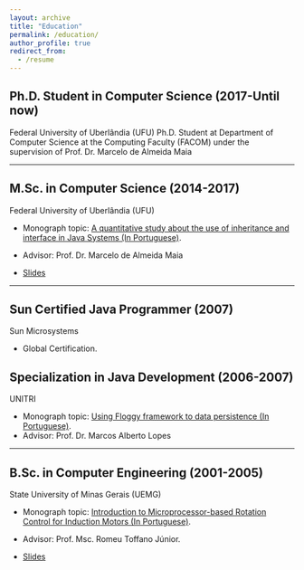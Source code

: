 ```yaml
---
layout: archive
title: "Education"
permalink: /education/
author_profile: true
redirect_from:
  - /resume
---
```


Ph.D. Student in Computer Science (2017-Until now)
---

Federal University of Uberlândia (UFU)
Ph.D. Student at Department of Computer Science at the Computing Faculty (FACOM) under the supervision of Prof. Dr. Marcelo de Almeida Maia

--- 

M.Sc. in Computer Science (2014-2017)
---

Federal University of Uberlândia (UFU)

- Monograph topic: [A quantitative study about the use of inheritance and interface in Java Systems (In Portuguese)](https://carloseduardoxp.github.io/files/msc-monograph.pdf).
- Advisor: Prof. Dr. Marcelo de Almeida Maia

- [Slides](https://carloseduardoxp.github.io/files/msc-slides.pdf)

--- 

Sun Certified Java Programmer (2007)
---

Sun Microsystems
- Global Certification.


Specialization in Java Development (2006-2007)
---

UNITRI

- Monograph topic: [Using Floggy framework to data persistence (In Portuguese)](https://carloseduardoxp.github.io/files/specialization-finalwork.pdf).
- Advisor: Prof. Dr. Marcos Alberto Lopes

--- 


B.Sc. in Computer Engineering (2001-2005)
---

State University of Minas Gerais (UEMG)

- Monograph topic: [Introduction to Microprocessor-based Rotation Control for Induction Motors (In Portuguese)](https://carloseduardoxp.github.io/files/Bcc-monograph.pdf).
- Advisor: Prof. Msc. Romeu Toffano Júnior.



- [Slides](https://carloseduardoxp.github.io/files/Bcc-slides.pdf)

